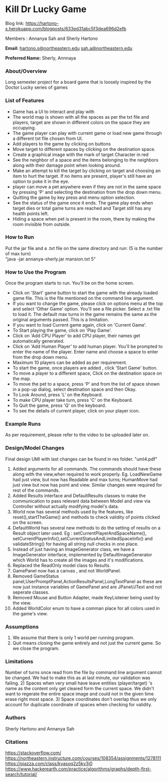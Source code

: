 # Kill Dr Lucky Game
Blog link: https://hartono-s.herokuapp.com/blogposts/633ed31abc5f3dea696d2efb

Members : Annanya Sah and Sherly Hartono

**Email:** hartono.s@northeastern.edu 
        sah.a@northeastern.edu

**Preferred Name:** Sherly, Annnaya


### About/Overview
Long semester project for a board game that is loosely inspired by the Doctor Lucky series of games

### List of Features
- Game has a UI to interact and play with
- The world map is shown with all the spaces as per the txt file and players, target are shown in different colors on the space they are occupying.
- The game player can play with current game or load new game through a different txt file chosen from UI.
- Add players to the game by clicking on buttons
- Move target to different spaces by clicking on the destination space.
- Create a graphical image with the mark of target Character in red
- See the neighbor of a space and the items belonging to the neighbors along with their damage point when looking around.
- Make an attempt to kill the target by clicking on target and choosing an item to hurt the target. If no items are present, player's still have an option to poke it in the eye.
- player can move a pet anywhere even if they are not in the same space by pressing 'P' and selecting the destination from the drop down menu.
- Quitting the game by key press and menu option selection.
- See the status of the game once it ends. The game play ends when target dies or total game turns are reached and Target still has any health points left.
- Hiding a space when pet is present in the room, there by making the room invisible from outside.


### How to Run
Put the jar file and a .txt file on the same directory and run:
(5 is the number of max turn)  
"java -jar annanya-sherly.jar mansion.txt 5"  

### How to Use the Program
Once the program starts to run. You'll be on the home screen.

- Click on 'Start' game button to start the game with the already loaded game file. This is the file mentioned on the command line argument.
- If you want to change the game, please click on options menu at the top and select 'Other Game' option. You'll see a file picker. Select a .txt file to load it. The default max turns in the game remains the same as the original arguments passed. This is a limitation.
- If you want to load Current game again, click on 'Current Game'.
- To Start playing the game, click on 'Play Game'.
- Click on 'Add CPU Player' to add CPU player, their names get automatically generated.
- Click on 'Add Human Player' to add human player. You'll be prompted to enter the name of the player. Enter name and choose a space to enter from the drop down menu.
- Maximum 10 players can be added as per requirement.
- To start the game, once players are added , click 'Start Game' button.
- To move a player to a different space, Click on the destination space on the map.
- To move the pet to a space, press 'P' and from the list of space shown in a pop-up dialog, select destination space and then Okay.
- To Look Around, press 'L' on the Keyboard.
- To make CPU player take turn, press 'C' on the Keyboard.
- To Quit the game, press 'Q' on the keyboard.
- To see the details of current player, click on your player icon.


### Example Runs 
As per requirement, please refer to the video to be uploaded later on.


### Design/Model Changes
Final design UMl with last changes can be found in res folder. "uml4.pdf"
1. Added arguments for all commands. The commands should have these along with the view,when required to work properly. Eg. LoadNewGame had just view, but now has Readable and max turns; HumanMove had just view but now has point and view. Similar changes were required for rest of the commands.
2. Added Results interface and DefaultResults classes to make the communication to pass relevant data between Model and view via Controller without actually modifying model's data.
3. World now has several methods used by the features, like reset(),startTheGame() and methods to check validity of points clicked on the screen.
4. DefaultWorld has several new methods to do the setting of results on a Result object later used. Eg : setCurrentPlayerAndSpaceName(), setCurrentPlayerInfo(),setCurrentStatusAndLimitedSpaceInfo() and validateString() for having all string null checks in one place.
5. Instead of just having an ImageGenerator class, we have a ImageGenerator interface, implemented by DefaultImageGenerator which World has to create all the images and it's modifications.
6. Replaced the ReadOnly model class to Results.
7. GamePanel now has a canvas , and not WorldPanel.
8. Removed GameStatus panel,UserPromptPanel,ActionResultsPanel,LongTextPanel as these are now just instance variables of GamePanel and are JPanel/JText and not seperate classes.
9. Removed Mouse and Button Adapter, made KeyListener being used by the view.
10. Added WorldColor enum to have a comman place for all colors used in the game's view.


### Assumptions
1. We assume that there is only 1 world per running program.
2. Quit means closing the game entirely and not just the current game. So we close the program.


### Limitations
Number of turns once read from the file by command line argument cannot be changed. We had to make this as at last minute, our validation was failing.
2) Spaces when very small have leave entities (player/target) 's name as the content only get cleared form the current space. We didn't want to regerate the entire space image and could not in the given time erase right most space.
3) Space coordinates don't overlap thus we only account for duplicate coordinate of spaces when checking for validity.

### Authors
Sherly Hartono and 
Annanya Sah
### Citations
https://stackoverflow.com/  
https://northeastern.instructure.com/courses/108354/assignments/1278111
https://piazza.com/class/kyasoq2z5kv3j0  
https://www.hackerearth.com/practice/algorithms/graphs/depth-first-search/tutorial/



